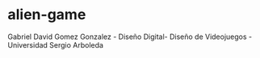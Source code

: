 # alien-game
Gabriel David Gomez Gonzalez - Diseño Digital- Diseño de Videojuegos - Universidad Sergio Arboleda
